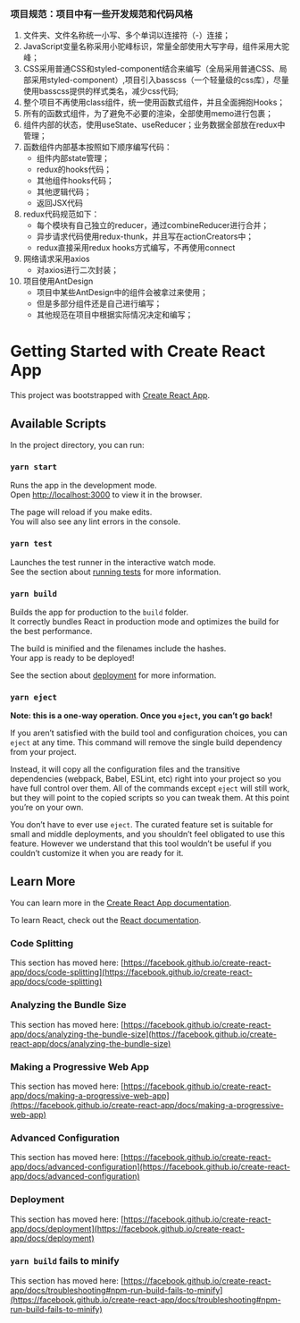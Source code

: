 ### 项目规范：项目中有一些开发规范和代码风格

1. 文件夹、文件名称统一小写、多个单词以连接符（-）连接；
2. JavaScript变量名称采用小驼峰标识，常量全部使用大写字母，组件采用大驼峰；
3. CSS采用普通CSS和styled-component结合来编写（全局采用普通CSS、局部采用styled-component）,项目引入basscss（一个轻量级的css库），尽量使用basscss提供的样式类名，减少css代码;
4. 整个项目不再使用class组件，统一使用函数式组件，并且全面拥抱Hooks；
5. 所有的函数式组件，为了避免不必要的渲染，全部使用memo进行包裹；
6. 组件内部的状态，使用useState、useReducer；业务数据全部放在redux中管理；
7. 函数组件内部基本按照如下顺序编写代码：
   - 组件内部state管理；
   - redux的hooks代码；
   - 其他组件hooks代码；
   - 其他逻辑代码；
   - 返回JSX代码
8. redux代码规范如下：
   - 每个模块有自己独立的reducer，通过combineReducer进行合并；
   - 异步请求代码使用redux-thunk，并且写在actionCreators中；
   -  redux直接采用redux hooks方式编写，不再使用connect
9. 网络请求采用axios
   - 对axios进行二次封装；
10. 项目使用AntDesign
    - 项目中某些AntDesign中的组件会被拿过来使用；
    - 但是多部分组件还是自己进行编写；
    - 其他规范在项目中根据实际情况决定和编写；

# Getting Started with Create React App

This project was bootstrapped with [Create React App](https://github.com/facebook/create-react-app).

## Available Scripts

In the project directory, you can run:

### `yarn start`

Runs the app in the development mode.\
Open [http://localhost:3000](http://localhost:3000) to view it in the browser.

The page will reload if you make edits.\
You will also see any lint errors in the console.

### `yarn test`

Launches the test runner in the interactive watch mode.\
See the section about [running tests](https://facebook.github.io/create-react-app/docs/running-tests) for more information.

### `yarn build`

Builds the app for production to the `build` folder.\
It correctly bundles React in production mode and optimizes the build for the best performance.

The build is minified and the filenames include the hashes.\
Your app is ready to be deployed!

See the section about [deployment](https://facebook.github.io/create-react-app/docs/deployment) for more information.

### `yarn eject`

**Note: this is a one-way operation. Once you `eject`, you can’t go back!**

If you aren’t satisfied with the build tool and configuration choices, you can `eject` at any time. This command will remove the single build dependency from your project.

Instead, it will copy all the configuration files and the transitive dependencies (webpack, Babel, ESLint, etc) right into your project so you have full control over them. All of the commands except `eject` will still work, but they will point to the copied scripts so you can tweak them. At this point you’re on your own.

You don’t have to ever use `eject`. The curated feature set is suitable for small and middle deployments, and you shouldn’t feel obligated to use this feature. However we understand that this tool wouldn’t be useful if you couldn’t customize it when you are ready for it.

## Learn More

You can learn more in the [Create React App documentation](https://facebook.github.io/create-react-app/docs/getting-started).

To learn React, check out the [React documentation](https://reactjs.org/).

### Code Splitting

This section has moved here: [https://facebook.github.io/create-react-app/docs/code-splitting](https://facebook.github.io/create-react-app/docs/code-splitting)

### Analyzing the Bundle Size

This section has moved here: [https://facebook.github.io/create-react-app/docs/analyzing-the-bundle-size](https://facebook.github.io/create-react-app/docs/analyzing-the-bundle-size)

### Making a Progressive Web App

This section has moved here: [https://facebook.github.io/create-react-app/docs/making-a-progressive-web-app](https://facebook.github.io/create-react-app/docs/making-a-progressive-web-app)

### Advanced Configuration

This section has moved here: [https://facebook.github.io/create-react-app/docs/advanced-configuration](https://facebook.github.io/create-react-app/docs/advanced-configuration)

### Deployment

This section has moved here: [https://facebook.github.io/create-react-app/docs/deployment](https://facebook.github.io/create-react-app/docs/deployment)

### `yarn build` fails to minify

This section has moved here: [https://facebook.github.io/create-react-app/docs/troubleshooting#npm-run-build-fails-to-minify](https://facebook.github.io/create-react-app/docs/troubleshooting#npm-run-build-fails-to-minify)
